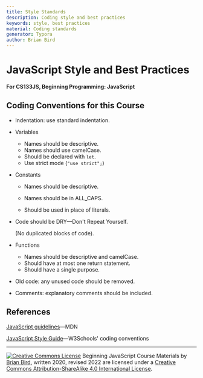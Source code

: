 ```yaml
---
title: Style Standards
description: Coding style and best practices
keywords: style, best practices
material: Coding standards
generator: Typora
author: Brian Bird
---
```



# JavaScript Style and Best Practices

**For CS133JS, Beginning Programming: JavaScript**

## Coding Conventions for this Course

- Indentation: use standard indentation.

- Variables

  - Names should be descriptive.
  - Names should use camelCase.
  - Should be declared with `let`.
  - Use strict mode (`"use strict";`)

- Constants

  - Names should be descriptive.

  - Names should be in ALL_CAPS.

  - Should be used in place of literals.

- Code should be DRY&mdash;Don't Repeat Yourself.

  (No duplicated blocks of code).
  
- Functions

  - Names should be descriptive and camelCase.
  - Should have at most one return statement.
  - Should have a single purpose.

- Old code: any unused code should be removed.

- Comments: explanatory comments should be included.

  

## References

[JavaScript guidelines](https://developer.mozilla.org/en-US/docs/MDN/Guidelines/Code_guidelines/JavaScript)&mdash;MDN

[JavaScript Style Guide](https://www.w3schools.com/js/js_conventions.asp)&mdash;W3Schools' coding conventions



------

[![Creative Commons License](https://i.creativecommons.org/l/by-sa/4.0/88x31.png)](http://creativecommons.org/licenses/by-sa/4.0/) Beginning JavaScript Course Materials by [Brian Bird](https://profbird.dev), written 2020, revised <time>2022</time> are licensed under a [Creative Commons Attribution-ShareAlike 4.0 International License](http://creativecommons.org/licenses/by-sa/4.0/). 
